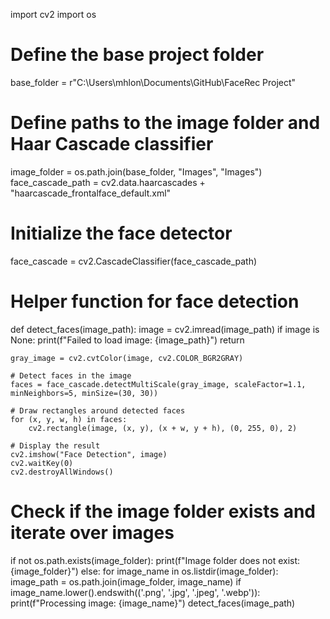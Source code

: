 import cv2
import os

# Define the base project folder
base_folder = r"C:\Users\mhlon\Documents\GitHub\FaceRec Project"

# Define paths to the image folder and Haar Cascade classifier
image_folder = os.path.join(base_folder, "Images", "Images")
face_cascade_path = cv2.data.haarcascades + "haarcascade_frontalface_default.xml"

# Initialize the face detector
face_cascade = cv2.CascadeClassifier(face_cascade_path)

# Helper function for face detection
def detect_faces(image_path):
    image = cv2.imread(image_path)
    if image is None:
        print(f"Failed to load image: {image_path}")
        return

    gray_image = cv2.cvtColor(image, cv2.COLOR_BGR2GRAY)

    # Detect faces in the image
    faces = face_cascade.detectMultiScale(gray_image, scaleFactor=1.1, minNeighbors=5, minSize=(30, 30))

    # Draw rectangles around detected faces
    for (x, y, w, h) in faces:
        cv2.rectangle(image, (x, y), (x + w, y + h), (0, 255, 0), 2)

    # Display the result
    cv2.imshow("Face Detection", image)
    cv2.waitKey(0)
    cv2.destroyAllWindows()

# Check if the image folder exists and iterate over images
if not os.path.exists(image_folder):
    print(f"Image folder does not exist: {image_folder}")
else:
    for image_name in os.listdir(image_folder):
        image_path = os.path.join(image_folder, image_name)
        if image_name.lower().endswith(('.png', '.jpg', '.jpeg', '.webp')):
            print(f"Processing image: {image_name}")
            detect_faces(image_path)
